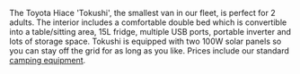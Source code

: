 The Toyota Hiace \'Tokushi\', the smallest van in our fleet, is perfect for 2 adults. The interior includes a comfortable double bed which is convertible into a table/sitting area, 15L fridge, multiple USB ports, portable inverter and lots of storage space. Tokushi is equipped with two 100W solar panels so you can stay off the grid for as long as you like. Prices include our standard [camping equipment](#equipment "Camping Equipment").
